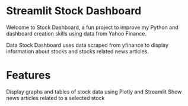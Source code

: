 <h1>Streamlit Stock Dashboard</h1>

Welcome to Stock Dashboard, a fun project to improve my Python and dashboard creation skills using data from Yahoo Finance.

Data
Stock Dashboard uses data scraped from yfinance to display information about stocks and stocks related news articles.

<h1>Features</h1>

Display graphs and tables of stock data using Plotly and Streamlit
Show news articles related to a selected stock
